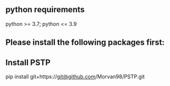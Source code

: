 ## python requirements
python >= 3.7; python <= 3.9
## Please install the following packages first:
## Install PSTP
pip install git+https://git@github.com/Morvan98/PSTP.git

